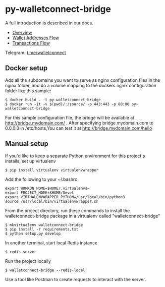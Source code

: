 # py-walletconnect-bridge
A full introduction is described in our docs.

* [Overview](https://github.com/WalletConnect/WalletConnect/blob/master/docs/home.adoc)
* [Wallet Addresses Flow](https://github.com/WalletConnect/WalletConnect/blob/master/docs/wallet_addresses.adoc)
* [Transactions Flow](https://github.com/WalletConnect/WalletConnect/blob/master/docs/transactions.adoc)

Telegram: [t.me/walletconnect](http://t.me/walletconnect)

## Docker setup
Add all the subdomains you want to serve as nginx configuration files in the nginx folder, and do a volume mapping to the dockers nginx configuration folder like this sample:
~~~~
$ docker build . -t py-walletconnect-bridge
$ docker run -it -v $(pwd)/:/source/ -p 443:443 -p 80:80 py-walletconnect-bridge
~~~~
For this sample configuration file, the bridge will be available at http://bridge.mydomain.com/ . After specifying bridge.mydomain.com to 0.0.0.0 in /etc/hosts,You can test it at http://bridge.mydomain.com/hello


## Manual setup

If you'd like to keep a separate Python environment for this project's installs, set up virtualenv
~~~~
$ pip install virtualenv virtualenvwrapper
~~~~

Add the following to your ~/.bashrc
~~~
export WORKON_HOME=$HOME/.virtualenvs~
export PROJECT_HOME=$HOME/Devel
export VIRTUALENVWRAPPER_PYTHON=/usr/local/bin/python3
source /usr/local/bin/virtualenvwrapper.sh
~~~~

From the project directory, run these commands to install the walletconnect-bridge package in a virtualenv called "walletconnect-bridge"
~~~~
$ mkvirtualenv walletconnect-bridge
$ pip install -r requirements.txt
$ python setup.py develop
~~~~

In another terminal, start local Redis instance
~~~~
$ redis-server
~~~~

Run the project locally
~~~~
$ walletconnect-bridge --redis-local
~~~~

Use a tool like Postman to create requests to interact with the server.
